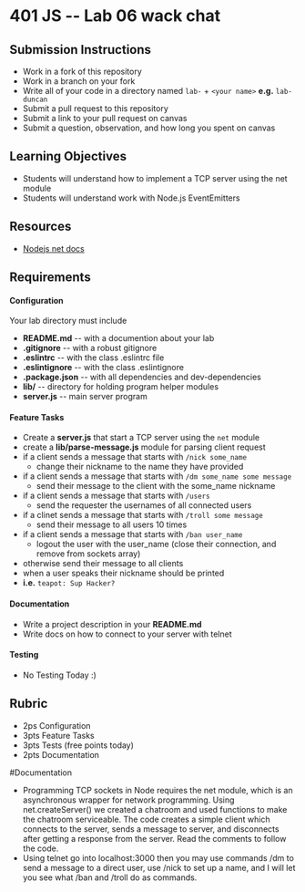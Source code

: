 401 JS --  Lab 06 wack chat
===

## Submission Instructions
  * Work in a fork of this repository
  * Work in a branch on your fork
  * Write all of your code in a directory named `lab-` + `<your name>` **e.g.** `lab-duncan`
  * Submit a pull request to this repository
  * Submit a link to your pull request on canvas
  * Submit a question, observation, and how long you spent on canvas  

## Learning Objectives  
* Students will understand how to implement a TCP server using the net module
* Students will understand work with Node.js EventEmitters

## Resources  
* [Nodejs net docs](https://nodejs.org/api/net.html)

## Requirements  
#### Configuration  
<!-- list of files, configurations, tools, ect that are required -->
Your lab directory must include  
* **README.md** -- with a documention about your lab
* **.gitignore** -- with a robust gitignore
* **.eslintrc** -- with the class .eslintrc file
* **.eslintignore** -- with the class .eslintignore
* **.package.json** -- with all dependencies and dev-dependencies
* **lib/**  -- directory for holding program helper modules
* **server.js** --  main server program

#### Feature Tasks  
* Create a **server.js** that start a TCP server using the `net` module
* create a **lib/parse-message.js** module for parsing client request
 * if a client sends a message that starts with `/nick some_name`
   * change their nickname to the name they have provided
 * if a client sends a message that starts with `/dm some_name some message`
   * send their message to the client with the some_name nickname
 * if a client sends a message that starts with `/users`
   * send the requester the usernames of all connected users
 * if a clinet sends a message that starts with `/troll some message`
   * send their message to all users 10 times
 * if a client sends a message that starts with `/ban user_name`
   * logout the user with the user_name (close their connection, and remove from sockets array)
 * otherwise send their message to all clients
* when a user speaks their nickname should be printed
 * **i.e.** `teapot: Sup Hacker?`

####  Documentation  
* Write a project description in your **README.md**
* Write docs on how to connect to your server with telnet

#### Testing  
*  No Testing Today :)

## Rubric  
* 2ps Configuration
* 3pts Feature Tasks
* 3pts Tests (free points today)
* 2pts Documentation

#Documentation
* Programming TCP sockets in Node requires the net module, which is an asynchronous wrapper for network programming. Using net.createServer() we created a chatroom and
used functions to make the chatroom serviceable. The code creates a simple client which connects to the server, sends a message to server, and disconnects after getting a response from the server. Read the comments to follow the code.
* Using telnet go into localhost:3000 then you may use commands /dm to send a message to a direct user, use /nick to set up a name, and
I will let you see what /ban and /troll do as commands. 
